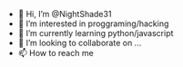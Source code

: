 - 👋 Hi, I’m @NightShade31
- 👀 I’m interested in proggraming/hacking
- 🌱 I’m currently learning python/javascript
- 💞️ I’m looking to collaborate on ...
- 📫 How to reach me 

<!---
NightShade31/NightShade31 is a ✨ special ✨ repository because its `README.md` (this file) appears on your GitHub profile.
You can click the Preview link to take a look at your changes.
--->
